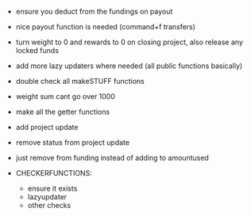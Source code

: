 - ensure you deduct from the fundings on payout
- nice payout function is needed (command+f transfers)
- turn weight to 0 and rewards to 0 on closing project, also release any locked funds

- add more lazy updaters where needed (all public functions basically)

- double check all makeSTUFF functions
- weight sum cant go over 1000

- make all the getter functions

- add project update
- remove status from project update

- just remove from funding instead of adding to amountused

- CHECKERFUNCTIONS:
  - ensure it exists
  - lazyupdater
  - other checks
